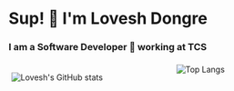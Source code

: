 # Sup! 👀 I'm Lovesh Dongre

### I am a Software Developer 👑 working at TCS

<div class='flex-container'>
    <div class='flex-item'>

![Lovesh's GitHub stats](https://github-readme-stats.vercel.app/api?username=loveshdongre&show_icons=true&theme=dark&hide_title=true)
    </div>
    <div class='flex-item'>
![Top Langs](https://github-readme-stats.vercel.app/api/top-langs/?username=loveshdongre&layout=compact&theme=dark)
    </div>
</div>


<style>
    .flex-container {
        display: flex;
        flex-wrap: wrap;
        align-items: flex-start;
        justify-content: space-between;
    }
    .flex-item {
        padding:5px;
    }
</style>